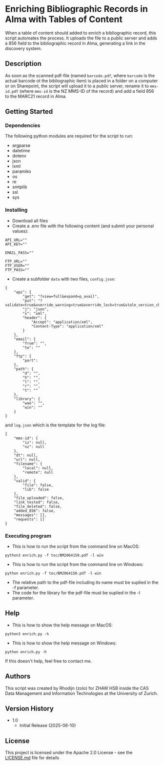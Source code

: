 # Enriching Bibliographic Records in Alma with Tables of Content

When a table of content should added to enrich a bibliographic record, this script automates the process. It uploads the file to a public server and adds a 856 field to the bibliographic record in Alma, generating a link in the discovery system.

## Description

As soon as the scanned pdf-file (named ```barcode.pdf```, where ```barcode``` is the actual barcode ot the bibliographic item) is placed in a folder on a computer or on Sharepoint, the script will upload it to a public server, rename it to ```mms-id.pdf``` (where ```mms-id``` is the NZ MMS-ID of the record) and add a field 856 to the MARC21 record in Alma.

## Getting Started

### Dependencies

The following python modules are required for the script to run:
* argparse
* datetime
* dotenv
* json
* lxml
* paramiko
* os
* re
* smtplib
* ssl
* sys

### Installing

* Download all files
* Create a .env file with the following content (and submit your personal values):
```
API_URL=""
API_KEY=""

EMAIL_PASS=""

FTP_URL=""
FTP_USER=""
FTP_PASS=""
```
* Create a subfolder ```data``` with two files, ```config.json```:
```
{
    "api": {
        "get": "?view=full&expand=p_avail",
        "put": "?validate=true&override_warning=true&override_lock=true&stale_version_check=false&cataloger_level=20&check_match=false",
        "j": "json",
        "x": "xml",
        "header": {
            "Accept": "application/xml",
            "Content-Type": "application/xml"
        }
    },
    "email": {
        "from": "",
        "to": ""
    },
    "ftp": {
        "port":
    },
    "path": {
        "d": "",
        "h": "",
        "l": "",
        "r": "",
        "t": ""
    },
    "library": {
        "wae": "",
        "win": ""
    }
}
```
and ```log.json``` which is the template for the log file:
```
{
    "mms-id": {
        "iz": null,
        "nz": null
    },
    "dt": null,
    "url": null,
    "filename": {
        "local": null,
        "remote": null
    },
    "valid": {
        "file": false,
        "lib": false
    },
    "file_uploaded": false,
    "link_tested": false,
    "file_deleted": false,
    "added_856": false,
    "messages": [],
    "requests": []
}
```

### Executing program

* This is how to run the script from the command line on MacOS:
```
python3 enrich.py -f toc/BM2064150.pdf -l win
```
* This is how to run the script from the command line on Windows:
```
python enrich.py -f toc/BM2064150.pdf -l win
```
* The relative path to the pdf-file including its name must be suplied in the -f parameter.
* The code for the library for the pdf-file must be suplied in the -l parameter.

## Help

* This is how to show the help message on MacOS:
```
python3 enrich.py -h
```
* This is how to show the help message on Windows:
```
python enrich.py -h
```
If this doesn't help, feel free to contact me.

## Authors

This script was created by Rhodijn (zolo) for ZHAW HSB inside the CAS Data Management and Information Technologies at the University of Zurich.

## Version History

* 1.0
    * Initial Release (2025-06-10)

## License

This project is licensed under the Apache 2.0 License - see the [LICENSE.md](https://github.com/rhodijn/toc/blob/main/LICENSE.md) file for details
